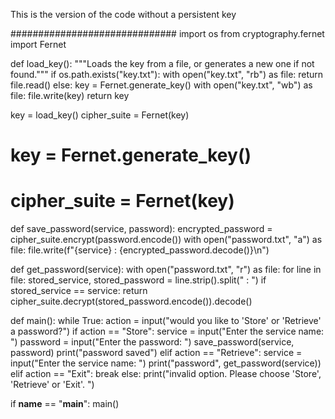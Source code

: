 This is the version of the code without a persistent key

##############################
import os
from cryptography.fernet import Fernet

def load_key():
    """Loads the key from a file, or generates a new one if not found."""
    if os.path.exists("key.txt"):
        with open("key.txt", "rb") as file:
            return file.read()
    else:
        key = Fernet.generate_key()
        with open("key.txt", "wb") as file:
            file.write(key)
        return key

key = load_key()
cipher_suite = Fernet(key)

# key = Fernet.generate_key()
# cipher_suite = Fernet(key)

def save_password(service, password):
    encrypted_password = cipher_suite.encrypt(password.encode())
    with open("password.txt", "a") as file:
        file.write(f"{service} : {encrypted_password.decode()}\n")

def get_password(service):
    with open("password.txt", "r") as file:
        for line in file:
            stored_service, stored_password = line.strip().split(" : ")
            if stored_service == service:
                return cipher_suite.decrypt(stored_password.encode()).decode()
            
def main():
    while True:
        action = input("would you like to 'Store' or 'Retrieve' a password?")
        if action == "Store":
            service = input("Enter the service name: ")
            password = input("Enter the password: ")
            save_password(service, password)
            print("password saved")
        elif action  == "Retrieve":
            service = input("Enter the service name: ")
            print("password", get_password(service))
        elif action == "Exit":
            break
        else:
            print("invalid option. Please choose 'Store', 'Retrieve' or 'Exit'. ")

if  __name__ == "__main__":
    main()